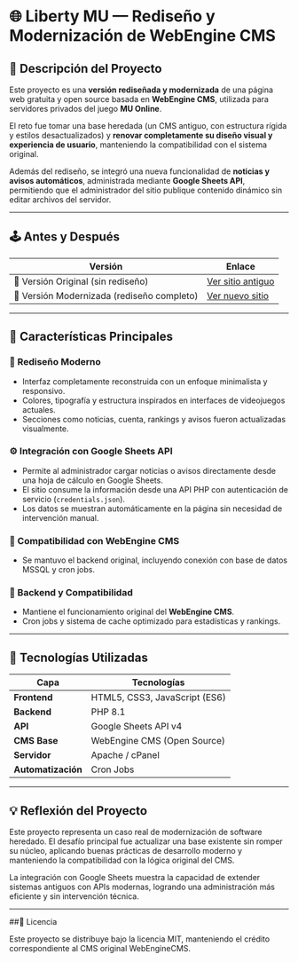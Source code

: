 # 🌐 Liberty MU — Rediseño y Modernización de WebEngine CMS

## 🧩 Descripción del Proyecto
Este proyecto es una **versión rediseñada y modernizada** de una página web gratuita y open source basada en **WebEngine CMS**, utilizada para servidores privados del juego **MU Online**.

El reto fue tomar una base heredada (un CMS antiguo, con estructura rígida y estilos desactualizados) y **renovar completamente su diseño visual y experiencia de usuario**, manteniendo la compatibilidad con el sistema original.

Además del rediseño, se integró una nueva funcionalidad de **noticias y avisos automáticos**, administrada mediante **Google Sheets API**, permitiendo que el administrador del sitio publique contenido dinámico sin editar archivos del servidor.

---

## 🕹️ Antes y Después

| Versión | Enlace |
|----------|--------|
| 🧱 Versión Original (sin rediseño) | [Ver sitio antiguo](https://liberty-mu.com/) |
| 🚀 Versión Modernizada (rediseño completo) | [Ver nuevo sitio](https://libertymu2.com/) |

---

## 🚀 Características Principales

### 🎨 Rediseño Moderno
- Interfaz completamente reconstruida con un enfoque minimalista y responsivo.  
- Colores, tipografía y estructura inspirados en interfaces de videojuegos actuales.  
- Secciones como noticias, cuenta, rankings y avisos fueron actualizadas visualmente.

### ⚙️ Integración con Google Sheets API
- Permite al administrador cargar noticias o avisos directamente desde una hoja de cálculo en Google Sheets.  
- El sitio consume la información desde una API PHP con autenticación de servicio (`credentials.json`).  
- Los datos se muestran automáticamente en la página sin necesidad de intervención manual.

### 💾 Compatibilidad con WebEngine CMS
- Se mantuvo el backend original, incluyendo conexión con base de datos MSSQL y cron jobs.  

### 🧱 Backend y Compatibilidad
- Mantiene el funcionamiento original del **WebEngine CMS**.  
- Cron jobs y sistema de cache optimizado para estadísticas y rankings.

---

## 🧠 Tecnologías Utilizadas

| Capa | Tecnologías |
|------|--------------|
| **Frontend** | HTML5, CSS3, JavaScript (ES6) |
| **Backend** | PHP 8.1 |
| **API** | Google Sheets API v4 |
| **CMS Base** | WebEngine CMS (Open Source) |
| **Servidor** | Apache / cPanel |
| **Automatización** | Cron Jobs |
---

## 💡 Reflexión del Proyecto

Este proyecto representa un caso real de modernización de software heredado.
El desafío principal fue actualizar una base existente sin romper su núcleo, aplicando buenas prácticas de desarrollo moderno y manteniendo la compatibilidad con la lógica original del CMS.

La integración con Google Sheets muestra la capacidad de extender sistemas antiguos con APIs modernas, logrando una administración más eficiente y sin intervención técnica.

---

##🪪 Licencia

Este proyecto se distribuye bajo la licencia MIT, manteniendo el crédito correspondiente al CMS original WebEngineCMS.
